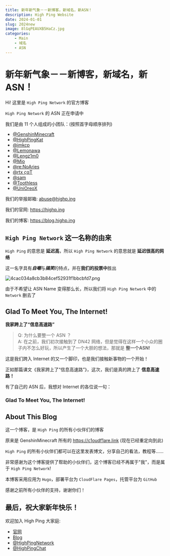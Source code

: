```yaml
---
title: 新年新气象－－新博客，新域名，新ASN！
description: High Ping Website
date: 2024-01-01
slug: 2024new
image: 8lGqPEAUXB5HaCz.jpg
categories:
    - Main
    - 域名
    - ASN
---
```


# 新年新气象－－新博客，新域名，新ASN！

Hi! 这里是 `High Ping Network` 的官方博客

`High Ping Network` 的 ASN 正在申请中

我们是由 11 个人组成的小团队：(按照首字母顺序排列)
- [@GenshinMinecraft](https://t.me/C1oudF1are)
- [@HighPingKat](https://t.me/HighPingKat)
- [@imkcp](https://t.me/cn_imkcp)
- [@Lemonawa](https://t.me/Lemonawa)
- [@Lengz1m0](https://t.me/Lengz1m0)
- [@Mio](https://t.me/Akiyama_mio_hi)
- [@re:NoAries](https://t.me/CNVET)
- [@rtx ςαΤ](https://t.me/rtx5000ada)
- [@sam](https://t.me/samandjyf1)
- [@Toothless](https://t.me/dann2333)
- [@UniOreoX](https://t.me/UniOreoX)

我们的举报邮箱: <abuse@highp.ing>

我们的官网: <https://highp.ing>

我们的博客: <https://blog.highp.ing>

## `High Ping Network` 这一名称的由来
`High Ping` 的意思是 **延迟高**，所以 `High Ping Network` 的意思就是 **延迟很高的网络**

这一名字具有***自嘲***与***搞笑***的特点，并在**我们的投票中**胜出

![4cac034a8cb3b84cef52931f1bbcbfd7.png](https://i.miji.bid/2024/01/01/4cac034a8cb3b84cef52931f1bbcbfd7.png)

由于不希望让 ASN Name 变得那么长，所以我们将 `High Ping Network` 中的 `Network` 删去了

## Glad To Meet You, The Internet!
**我家跨上了“信息高速路”**

> Q: 为什么要整一个 ASN ？\
 A: 在之前，我们初次接触到了 DN42 网络，但是觉得在这样一个小众的圈子内不怎么好玩，所以产生了一个大胆的想法，那就是 **整一个ASN!**

这是我们跨入 Internet 的又一个脚印，也是我们接触新事物的一个开始！

正如那篇课文《我家跨上了“信息高速路”》，这次，我们是真的跨上了 **信息高速路！**

有了自己的 ASN 后，我想对 Internet 的各位说一句：

### Glad To Meet You, The Internet!

## About This Blog
这一个博客，是 `High Ping` 的所有小伙伴们的博客

原来是 GenshinMinecraft 所有的 <https://c1oudf1are.link> (现在已经重定向到此)

`High Ping` 的所有小伙伴们都可以在这里发表博文，分享自己的看法，教程等......

非常感谢为这个博客提供了帮助的小伙伴们，这个博客已经不再属于"我"，而是属于 `High Ping Network`!

本博客采用应用为 `Hugo`，部署平台为 `CloudFlare Pages`，托管平台为 `GitHub`

感谢之前所有小伙伴的支持，谢谢你们！

## 最后，祝大家新年快乐！

欢迎加入 High Ping 大家庭:
- [官网](https://highp.ing)
- [Blog](https://blog.highp.ing)
- [@HighPingNetwork](https://t.me/HighPingNetwork)
- [@HighPingChat](https://t.me/highpingchat)